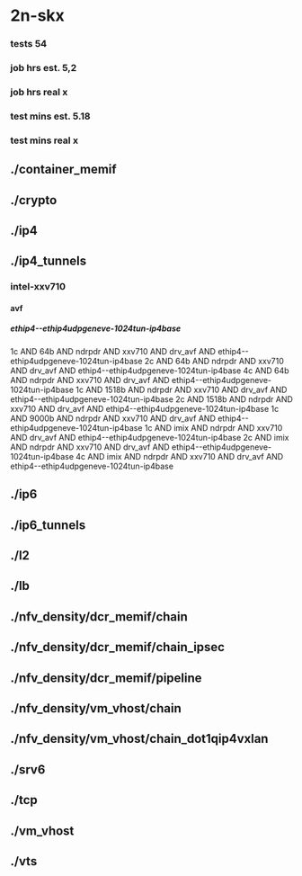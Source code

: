 # 2n-skx
### tests 54
### job hrs est. 5,2
### job hrs real x
### test mins est. 5.18
### test mins real x
## ./container_memif
## ./crypto
## ./ip4
## ./ip4_tunnels
### intel-xxv710
#### avf
##### ethip4--ethip4udpgeneve-1024tun-ip4base
1c AND 64b AND ndrpdr AND xxv710 AND drv_avf AND ethip4--ethip4udpgeneve-1024tun-ip4base
2c AND 64b AND ndrpdr AND xxv710 AND drv_avf AND ethip4--ethip4udpgeneve-1024tun-ip4base
4c AND 64b AND ndrpdr AND xxv710 AND drv_avf AND ethip4--ethip4udpgeneve-1024tun-ip4base
1c AND 1518b AND ndrpdr AND xxv710 AND drv_avf AND ethip4--ethip4udpgeneve-1024tun-ip4base
2c AND 1518b AND ndrpdr AND xxv710 AND drv_avf AND ethip4--ethip4udpgeneve-1024tun-ip4base
1c AND 9000b AND ndrpdr AND xxv710 AND drv_avf AND ethip4--ethip4udpgeneve-1024tun-ip4base
1c AND imix AND ndrpdr AND xxv710 AND drv_avf AND ethip4--ethip4udpgeneve-1024tun-ip4base
2c AND imix AND ndrpdr AND xxv710 AND drv_avf AND ethip4--ethip4udpgeneve-1024tun-ip4base
4c AND imix AND ndrpdr AND xxv710 AND drv_avf AND ethip4--ethip4udpgeneve-1024tun-ip4base
## ./ip6
## ./ip6_tunnels
## ./l2
## ./lb
## ./nfv_density/dcr_memif/chain
## ./nfv_density/dcr_memif/chain_ipsec
## ./nfv_density/dcr_memif/pipeline
## ./nfv_density/vm_vhost/chain
## ./nfv_density/vm_vhost/chain_dot1qip4vxlan
## ./srv6
## ./tcp
## ./vm_vhost
## ./vts
